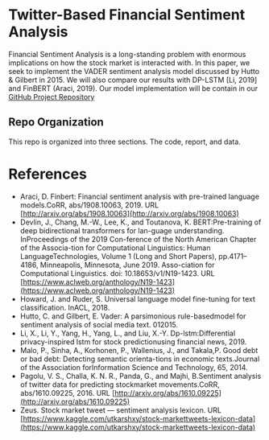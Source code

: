 # Twitter-Based Financial Sentiment Analysis
Financial Sentiment Analysis is a long-standing problem with enormous implications on how the stock market is interacted with. In this paper, we seek to implement the VADER sentiment analysis model discussed by Hutto & Gilbert in 2015. We will also compare our results with DP-LSTM [Li, 2019] and FinBERT (Araci, 2019). 
Our model implementation will be contain in our [GitHub Project Repository](https://github.com/jfritsche1/cs247)

## Repo Organization
This repo is organized into three sections. The code, report, and data.

# References
 - Araci, D.  Finbert:  Financial sentiment analysis with pre-trained language models.CoRR, abs/1908.10063, 2019. URL [http://arxiv.org/abs/1908.10063](http://arxiv.org/abs/1908.10063)
 - Devlin, J., Chang, M.-W., Lee, K., and Toutanova, K. BERT:Pre-training of deep bidirectional transformers for lan-guage understanding.  InProceedings of the 2019 Con-ference of the North American Chapter of the Associa-tion for Computational Linguistics: Human LanguageTechnologies, Volume 1 (Long and Short Papers),  pp.4171–4186, Minneapolis, Minnesota, June 2019. Asso-ciation for Computational Linguistics.  doi:  10.18653/v1/N19-1423. URL [https://www.aclweb.org/anthology/N19-1423](https://www.aclweb.org/anthology/N19-1423)
 - Howard, J. and Ruder, S.  Universal language model fine-tuning for text classification. InACL, 2018.
 - Hutto, C. and Gilbert, E. Vader: A parsimonious rule-basedmodel for sentiment analysis of social media text. 012015.
 - Li, X., Li, Y., Yang, H., Yang, L., and Liu, X.-Y. Dp-lstm:Differential privacy-inspired lstm for stock predictionusing financial news, 2019.
 - Malo, P., Sinha, A., Korhonen, P., Wallenius, J., and Takala,P.  Good debt or bad debt:  Detecting semantic orienta-tions in economic texts.Journal of the Association forInformation Science and Technology, 65, 2014.
 - Pagolu, V. S., Challa, K. N. R., Panda, G., and Majhi, B.Sentiment analysis of twitter data for predicting stockmarket movements.CoRR, abs/1610.09225, 2016. URL [http://arxiv.org/abs/1610.09225](http://arxiv.org/abs/1610.09225)
 - Zeus.  Stock market tweet — sentiment analysis lexicon. URL [https://www.kaggle.com/utkarshxy/stock-markettweets-lexicon-data](https://www.kaggle.com/utkarshxy/stock-markettweets-lexicon-data)
